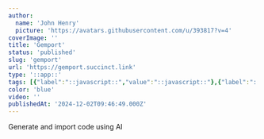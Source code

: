 ```yaml
---
author:
  name: 'John Henry'
  picture: 'https://avatars.githubusercontent.com/u/393817?v=4'
coverImage: ''
title: 'Gemport'
status: 'published'
slug: 'gemport'
url: 'https://gemport.succinct.link'
type: '::app::'
tags: [{"label":"::javascript::","value":"::javascript::"},{"label":"::node::","value":"::node::"},{"label":"::postgresql::","value":"::postgresql::"},{"label":"::supabase::","value":"::supabase::"}]
color: 'blue'
video: ''
publishedAt: '2024-12-02T09:46:49.000Z'
---
```


Generate and import code using AI